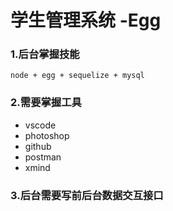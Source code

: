 # 学生管理系统 -Egg
### 1.后台掌握技能
    node + egg + sequelize + mysql
### 2.需要掌握工具
* vscode
* photoshop
* github
* postman
* xmind
### 3.后台需要写前后台数据交互接口
